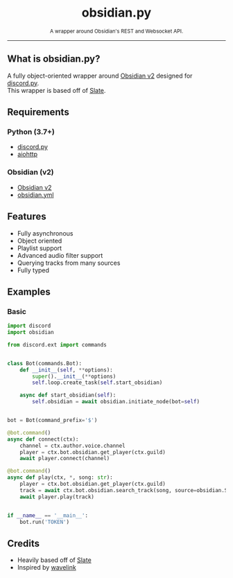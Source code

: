 <h1 align="center">
    obsidian.py
</h1>
<p align="center">
    <sup>
        A wrapper around Obsidian's REST and Websocket API.
    </sup>
</p>

----

## What is obsidian.py?
A fully object-oriented wrapper around [Obsidian v2](https://github.com/mixtape-bot/obsidian/blob/v2/) designed for [discord.py](https://github.com/Rapptz/discord.py/).  
This wrapper is based off of [Slate](https://github.com/Axelancerr/Slate).

## Requirements
### Python (3.7+)
- [discord.py](https://pypi.org/project/discord.py/)
- [aiohttp](https://pypi.org/project/aiohttp/)
### Obsidian (v2)
- [Obsidian v2](https://tinyurl.com/obsidian-v2)
- [obsidian.yml](https://github.com/mixtape-bot/obsidian/blob/v2/obsidian.yml/)

## Features
- Fully asynchronous
- Object oriented
- Playlist support
- Advanced audio filter support
- Querying tracks from many sources 
- Fully typed 

## Examples 
### Basic
```py 
import discord
import obsidian

from discord.ext import commands


class Bot(commands.Bot):
    def __init__(self, **options):
        super().__init__(**options)
        self.loop.create_task(self.start_obsidian)

    async def start_obsidian(self):
        self.obsidian = await obsidian.initiate_node(bot=self)


bot = Bot(command_prefix='$')

@bot.command()
async def connect(ctx):
    channel = ctx.author.voice.channel
    player = ctx.bot.obsidian.get_player(ctx.guild)
    await player.connect(channel)

@bot.command()
async def play(ctx, *, song: str):
    player = ctx.bot.obsidian.get_player(ctx.guild)
    track = await ctx.bot.obsidian.search_track(song, source=obsidian.Source.YOUTUBE)
    await player.play(track)


if __name__ == '__main__':
    bot.run('TOKEN')

```

## Credits
- Heavily based off of [Slate](https://github.com/Axelancerr/Slate)
- Inspired by [wavelink](https://github.com/PythonistaGuild/Wavelink)
